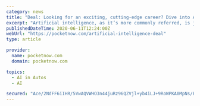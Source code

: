 ```yaml
---
category: news
title: "Deal: Looking for an exciting, cutting-edge career? Dive into Artificial Intelligence"
excerpt: "Artificial intelligence, as it’s more commonly referred, is just starting to break out into the mainstream through applications like self driving cars and analytical software. Those who have ..."
publishedDateTime: 2020-06-11T12:24:00Z
webUrl: "https://pocketnow.com/artificial-intelligence-deal"
type: article

provider:
  name: pocketnow.com
  domain: pocketnow.com

topics:
  - AI in Autos
  - AI

secured: "Ace/2NdFF6iIHR/5VwAQVWHO3n44juRz96QZVjl+yb4iLJ+9RoWPKA0MpNs/E0cEVLfUp9iRb4OC9Co9wrYKMFk/Hsama37x2qo2JLMqIDyQzzflKBga0Cn4ZKhITmxyWopmtP82k9cSX4tN+IAt5aJ9Jyd5fYO8qKiYcmjkzmI4naP9/lwc4/pfV2PQJVwQFofD8ELQA/TUABXUhPgzq0RNz1SZgDBjmlSoaU0DkBaxZ/w2J2xC4ULamHWEk180TE7aP5hiFYJBjQv5WxLqo5Jhehaqr2dfWgKy6oFeeiFT5N40C8oKfs2VLeBNEKoJYrD/sne+2QhtybBCZF8jkw==;Ieuez32kG1zYvj+qnMez2Q=="
---
```


